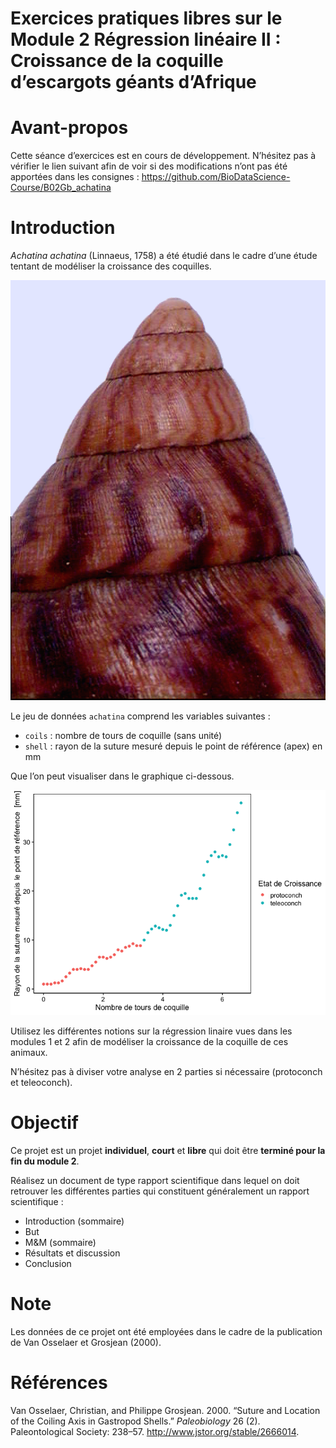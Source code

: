 Exercices pratiques libres sur le Module 2 Régression linéaire II :
Croissance de la coquille d’escargots géants d’Afrique
================

# Avant-propos

Cette séance d’exercices est en cours de développement. N’hésitez pas à
vérifier le lien suivant afin de voir si des modifications n’ont pas été
apportées dans les consignes :
<https://github.com/BioDataScience-Course/B02Gb_achatina>

# Introduction

*Achatina achatina* (Linnaeus, 1758) a été étudié dans le cadre d’une
étude tentant de modéliser la croissance des coquilles.

![](images/achatina.png)

Le jeu de données `achatina` comprend les variables suivantes :

  - `coils` : nombre de tours de coquille (sans unité)
  - `shell` : rayon de la suture mesuré depuis le point de référence
    (apex) en mm

Que l’on peut visualiser dans le graphique ci-dessous.

![](README_files/figure-gfm/unnamed-chunk-1-1.png)<!-- -->

Utilisez les différentes notions sur la régression linaire vues dans les
modules 1 et 2 afin de modéliser la croissance de la coquille de ces
animaux.

N’hésitez pas à diviser votre analyse en 2 parties si nécessaire
(protoconch et teleoconch).

# Objectif

Ce projet est un projet **individuel**, **court** et **libre** qui doit
être **terminé pour la fin du module 2**.

Réalisez un document de type rapport scientifique dans lequel on doit
retrouver les différentes parties qui constituent généralement un
rapport scientifique :

  - Introduction (sommaire)
  - But
  - M\&M (sommaire)
  - Résultats et discussion
  - Conclusion

# Note

Les données de ce projet ont été employées dans le cadre de la
publication de Van Osselaer et Grosjean (2000).

# Références

<div id="refs" class="references">

<div id="ref-VanOsselaer2000">

Van Osselaer, Christian, and Philippe Grosjean. 2000. “Suture and
Location of the Coiling Axis in Gastropod Shells.” *Paleobiology* 26
(2). Paleontological Society: 238–57.
<http://www.jstor.org/stable/2666014>.

</div>

</div>
